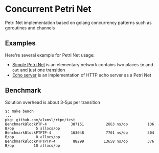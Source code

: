 # Concurrent Petri Net

Petri Net implementation based on golang concurrency patterns such as goroutines and channels

## Examples

Here're several example for Petri Net usage:
- [Simple Petri Net](./example/ptp/main.go) is an elementary network contains two places `in` and `out` and just one 
 transition
- [Echo server](./example/echo/README.md) is an implementation of HTTP echo server as a Petri Net 

## Benchmark

Solution overhead is about 3-5μs per transition

```
$: make bench
...
pkg: github.com/alxmsl/rtpn/test
BenchmarkBlockPTP-4       	  387151	      2863 ns/op	     136 B/op	       5 allocs/op
BenchmarkBlockPTPTP-4     	  163048	      7701 ns/op	     304 B/op	       8 allocs/op
BenchmarkBlockPTPTPTP-4   	   88299	     13658 ns/op	     376 B/op	      10 allocs/op
```
